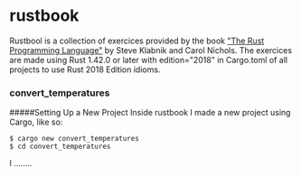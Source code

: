 # rustbook
Rustbool is a collection of exercices provided by the book ["The Rust Programming Language"](https://doc.rust-lang.org/book/title-page.html) by Steve Klabnik and Carol Nichols.
The exercices are made using Rust 1.42.0 or later with edition="2018" in Cargo.toml of all projects to use Rust 2018 Edition idioms. 

### convert_temperatures

#####Setting Up a New Project
Inside rustbook I made a new project using Cargo, like so:

```
$ cargo new convert_temperatures
$ cd convert_temperatures
```

I ........
